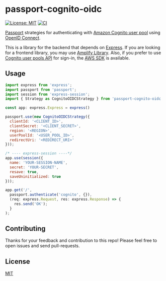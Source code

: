 #  passport-cognito-oidc
[![License: MIT](https://img.shields.io/badge/License-MIT-blue.svg)](https://opensource.org/licenses/MIT)
[![CI](https://github.com/kg0r0/passport-cognito-oidc/actions/workflows/ci.yml/badge.svg)](https://github.com/kg0r0/passport-cognito-oidc/actions/workflows/ci.yml)

[Passport](http://passportjs.org/) strategies for authenticating with [Amazon Cognito user pool](https://docs.aws.amazon.com/cognito/latest/developerguide/cognito-user-identity-pools.html) using [OpenID Connect](https://openid.net/specs/openid-connect-core-1_0.html).

This is a library for the backend that depends on [Express](https://expressjs.com/). If you are looking for a frontend library, you may use [Amplify Library](https://docs.amplify.aws/lib/auth/social/q/platform/js/#setup-frontend). Also, if you prefer to use [Cognito user pools API](https://docs.aws.amazon.com/cognito/latest/developerguide/user-pools-API-operations.html) for sign-in, the [AWS SDK](https://docs.aws.amazon.com/AWSJavaScriptSDK/v3/latest/clients/client-cognito-identity-provider/index.html) is available.

## Usage

```js
import express from 'express';
import passport from 'passport';
import session from 'express-session';
import { Strategy as CognitoOIDCStrategy } from 'passport-cognito-oidc';

const app: express.Express = express()

passport.use(new CognitoOIDCStrategy({
  clientId: '<CLIENT_ID>',
  clientSecret: '<CLIENT_SECRET>',
  region: '<REGION>',
  userPoolId: '<USER_POOL_ID>',
  redirectUri: '<REDIRECT_URI>'
}));

/* ---- express-session ----*/
app.use(session({
  name: 'YOUR-SESSION-NAME',
  secret: 'YOUR-SECRET',
  resave: true,
  saveUninitialized: true
}));

app.get('/',
  passport.authenticate('cognito', {}),
  (req: express.Request, res: express.Response) => {
    res.send('OK');
  }
);
```

## Contributing
Thanks for your feedback and contribution to this repo!
Please feel free to open issues and send pull-requests.

## License

[MIT](LICENSE)
